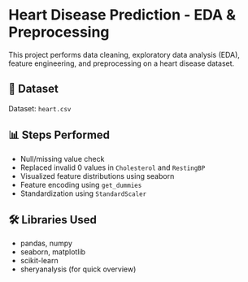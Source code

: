 
# Heart Disease Prediction - EDA & Preprocessing

This project performs data cleaning, exploratory data analysis (EDA), feature engineering, and preprocessing on a heart disease dataset.

## 📁 Dataset
Dataset: `heart.csv`

## 📊 Steps Performed
- Null/missing value check
- Replaced invalid 0 values in `Cholesterol` and `RestingBP`
- Visualized feature distributions using seaborn
- Feature encoding using `get_dummies`
- Standardization using `StandardScaler`

## 🛠 Libraries Used
- pandas, numpy
- seaborn, matplotlib
- scikit-learn
- sheryanalysis (for quick overview)

